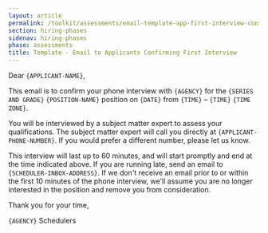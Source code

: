 ```yaml
---
layout: article
permalink: /toolkit/assessments/email-template-app-first-interview-confirm/
section: hiring-phases
sidenav: hiring-phases
phase: assessments
title: Template - Email to Applicants Confirming First Interview
---
```


Dear `{APPLICANT-NAME}`,

This email is to confirm your phone interview with `{AGENCY}` for the `{SERIES AND GRADE}` `{POSITION-NAME}` position on `{DATE}` from `{TIME}` – `{TIME}` `{TIME ZONE}`.

You will be interviewed by a subject matter expert to assess your qualifications. The subject matter expert will call you directly at `{APPLICANT-PHONE-NUMBER}`. If you would prefer a different number, please let us know.

This interview will last up to 60 minutes, and will start promptly and end at the time indicated above. If you are running late, send an email to `{SCHEDULER-INBOX-ADDRESS}`. If we don't receive an email prior to or within the first 10 minutes of the phone interview, we'll assume you are no longer interested in the position and remove you from consideration.

Thank you for your time,

`{AGENCY}` Schedulers
